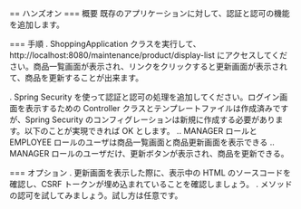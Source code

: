 == ハンズオン
=== 概要
既存のアプリケーションに対して、認証と認可の機能を追加します。

=== 手順
. ShoppingApplication クラスを実行して、 http://localhost:8080/maintenance/product/display-list にアクセスしてください。商品一覧画面が表示され、リンクをクリックすると更新画面が表示されて、商品を更新することが出来ます。

. Spring Security を使って認証と認可の処理を追加してください。ログイン画面を表示するための Controller クラスとテンプレートファイルは作成済みですが、Spring Security のコンフィグレーションは新規に作成する必要があります。以下のことが実現できれば OK とします。
.. MANAGER ロールと EMPLOYEE ロールのユーザは商品一覧画面と商品更新画面を表示できる
.. MANAGER ロールのユーザだけ、更新ボタンが表示され、商品を更新できる。

=== オプション
. 更新画面を表示した際に、表示中の HTML のソースコードを確認し、CSRF トークンが埋め込まれていることを確認しましょう。
. メソッドの認可を試してみましょう。試し方は任意です。
